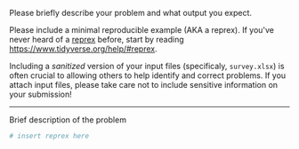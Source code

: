 Please briefly describe your problem  and what output you expect.

Please include a minimal reproducible example (AKA a reprex). If you've never 
heard of a [reprex](http://reprex.tidyverse.org/) before, start by 
reading <https://www.tidyverse.org/help/#reprex>.

Including a *sanitized* version of your input files (specificaly, `survey.xlsx`) 
is often crucial to allowing others to help identify and correct problems. 
If you attach input files, please take care not to include sensitive information 
on your submission!

---

Brief description of the problem

```r
# insert reprex here
```
